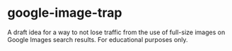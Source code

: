 google-image-trap
=================

A draft idea for a way to not lose traffic from the use of full-size images on Google Images search results. For educational purposes only.